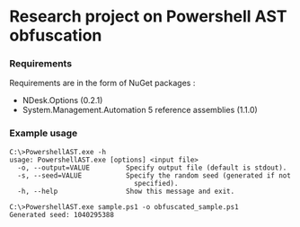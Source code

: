 # Research project on Powershell AST obfuscation

### Requirements

Requirements are in the form of NuGet packages :
- NDesk.Options (0.2.1)
- System.Management.Automation 5 reference assemblies (1.1.0)

### Example usage
 
```
C:\>PowershellAST.exe -h
usage: PowershellAST.exe [options] <input file>
  -o, --output=VALUE         Specify output file (default is stdout).
  -s, --seed=VALUE           Specify the random seed (generated if not
                               specified).
  -h, --help                 Show this message and exit.

C:\>PowershellAST.exe sample.ps1 -o obfuscated_sample.ps1
Generated seed: 1040295388
```

